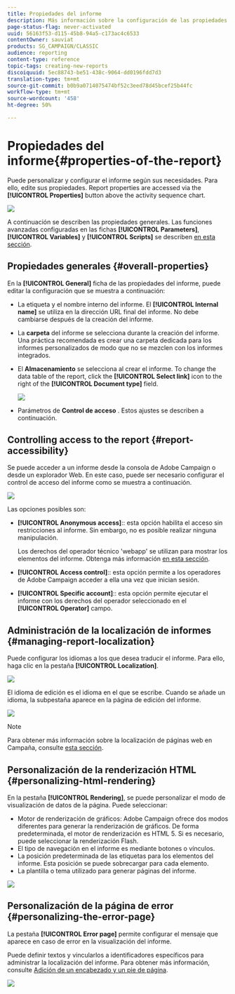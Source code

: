 ```yaml
---
title: Propiedades del informe
description: Más información sobre la configuración de las propiedades del informe
page-status-flag: never-activated
uuid: 56163f53-d115-45b8-94a5-c173ac4c6533
contentOwner: sauviat
products: SG_CAMPAIGN/CLASSIC
audience: reporting
content-type: reference
topic-tags: creating-new-reports
discoiquuid: 5ec88743-be51-438c-9064-dd0196fdd7d3
translation-type: tm+mt
source-git-commit: b0b9a0714075474bf52c3eed78d45bcef25b44fc
workflow-type: tm+mt
source-wordcount: '458'
ht-degree: 50%

---
```



# Propiedades del informe{#properties-of-the-report}

Puede personalizar y configurar el informe según sus necesidades. Para ello, edite sus propiedades. Report properties are accessed via the **[!UICONTROL Properties]** button above the activity sequence chart.

![](assets/s_ncs_advuser_report_properties_01.png)

A continuación se describen las propiedades generales. Las funciones avanzadas configuradas en las fichas **[!UICONTROL Parameters]**, **[!UICONTROL Variables]** y **[!UICONTROL Scripts]** se describen [en esta sección](../../reporting/using/advanced-functionalities.md).

## Propiedades generales {#overall-properties}

En la **[!UICONTROL General]** ficha de las propiedades del informe, puede editar la configuración que se muestra a continuación:

* La etiqueta y el nombre interno del informe. El **[!UICONTROL Internal name]** se utiliza en la dirección URL final del informe. No debe cambiarse después de la creación del informe.

* La **carpeta** del informe se selecciona durante la creación del informe. Una práctica recomendada es crear una carpeta dedicada para los informes personalizados de modo que no se mezclen con los informes [](../../reporting/using/about-campaign-built-in-reports.md)integrados.

* El **Almacenamiento** se selecciona al crear el informe. To change the data table of the report, click the **[!UICONTROL Select link]** icon to the right of the **[!UICONTROL Document type]** field.

   ![](assets/s_ncs_advuser_report_properties_02.png)

* Parámetros de **Control de acceso** . Estos ajustes se describen a continuación.

## Controlling access to the report {#report-accessibility}

Se puede acceder a un informe desde la consola de Adobe Campaign o desde un explorador Web. En este caso, puede ser necesario configurar el control de acceso del informe como se muestra a continuación.

![](assets/s_ncs_advuser_report_properties_02b.png)

Las opciones posibles son:

* **[!UICONTROL Anonymous access]**:: esta opción habilita el acceso sin restricciones al informe. Sin embargo, no es posible realizar ninguna manipulación.

   Los derechos del operador técnico &#39;webapp&#39; se utilizan para mostrar los elementos del informe. Obtenga más información [en esta sección](../../platform/using/access-management.md#default-operators).

* **[!UICONTROL Access control]**:: esta opción permite a los operadores de Adobe Campaign acceder a ella una vez que inician sesión.
* **[!UICONTROL Specific account]**:: esta opción permite ejecutar el informe con los derechos del operador seleccionado en el **[!UICONTROL Operator]** campo.

## Administración de la localización de informes {#managing-report-localization}

Puede configurar los idiomas a los que desea traducir el informe. Para ello, haga clic en la pestaña **[!UICONTROL Localization]**.

![](assets/s_ncs_advuser_report_properties_06.png)

El idioma de edición es el idioma en el que se escribe. Cuando se añade un idioma, la subpestaña aparece en la página de edición del informe.

![](assets/s_ncs_advuser_report_properties_05a.png)

>[!NOTE]
>
>Para obtener más información sobre la localización de páginas web en Campaña, consulte [esta sección](../../web/using/translating-a-web-form.md).

## Personalización de la renderización HTML {#personalizing-html-rendering}

En la pestaña **[!UICONTROL Rendering]**, se puede personalizar el modo de visualización de datos de la página. Puede seleccionar:

* Motor de renderización de gráficos: Adobe Campaign ofrece dos modos diferentes para generar la renderización de gráficos. De forma predeterminada, el motor de renderización es HTML 5. Si es necesario, puede seleccionar la renderización Flash.
* El tipo de navegación en el informe es mediante botones o vínculos.
* La posición predeterminada de las etiquetas para los elementos del informe. Esta posición se puede sobrecargar para cada elemento.
* La plantilla o tema utilizado para generar páginas del informe.

![](assets/s_ncs_advuser_report_properties_08.png)

## Personalización de la página de error {#personalizing-the-error-page}

La pestaña **[!UICONTROL Error page]** permite configurar el mensaje que aparece en caso de error en la visualización del informe.

Puede definir textos y vincularlos a identificadores específicos para administrar la localización del informe. Para obtener más información, consulte [Adición de un encabezado y un pie de página](../../reporting/using/element-layout.md#adding-a-header-and-a-footer).

![](assets/s_ncs_advuser_report_properties_11.png)
